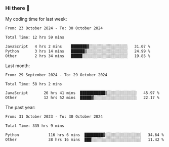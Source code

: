 ### Hi there 👋

My coding time for last week:

<!--START_SECTION:week-->

```txt
From: 23 October 2024 - To: 30 October 2024

Total Time: 12 hrs 59 mins

JavaScript   4 hrs 2 mins    ███████▓░░░░░░░░░░░░░░░░░   31.07 %
Python       3 hrs 14 mins   ██████▒░░░░░░░░░░░░░░░░░░   24.99 %
Other        2 hrs 34 mins   █████░░░░░░░░░░░░░░░░░░░░   19.85 %
```

<!--END_SECTION:week-->

Last month:

<!--START_SECTION:month-->

```txt
From: 29 September 2024 - To: 29 October 2024

Total Time: 58 hrs 2 mins

JavaScript       26 hrs 41 mins  ███████████▒░░░░░░░░░░░░░   45.97 %
Other            12 hrs 52 mins  █████▓░░░░░░░░░░░░░░░░░░░   22.17 %
```

<!--END_SECTION:month-->

The past year:

<!--START_SECTION:year-->

```txt
From: 31 October 2023 - To: 30 October 2024

Total Time: 335 hrs 9 mins

Python             116 hrs 6 mins  ████████▓░░░░░░░░░░░░░░░░   34.64 %
Other              38 hrs 16 mins  ███░░░░░░░░░░░░░░░░░░░░░░   11.42 %
```

<!--END_SECTION:year-->
